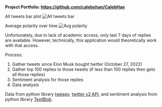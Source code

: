 **Project Portfolio: https://github.com/calebyhan/CalebHan**

All tweets bar plot
![All tweets bar](https://cdn.discordapp.com/attachments/905301278647783428/1079226601839001608/image.png)

Average polarity over time
![Avg polarity](https://cdn.discordapp.com/attachments/905301278647783428/1079226671003086898/image.png)

Unfortunately, due to lack of academic access, only last 7 days of replies are available. However, technically, this application would theoretically work with that access.

Process:
1. Gather tweets since Elon Musk bought twitter (October 27, 2022)
2. Gather top 100 replies to those tweets (if less than 100 replies then gets all those replies)
3. Sentiment analysis for those replies
4. Data analysis

Data from python library [tweepy](https://github.com/tweepy/tweepy), [twitter v2 API](https://developer.twitter.com/en/docs/twitter-api), and sentiment analysis from python library [TextBlob](https://textblob.readthedocs.io/en/dev/).
